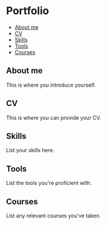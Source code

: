# Portfolio

- [About me](#about-me)
- [CV](#cv)
- [Skills](#skills)
- [Tools](#tools)
- [Courses](#courses)

## About me
This is where you introduce yourself.

## CV
This is where you can provide your CV.

## Skills
List your skills here.

## Tools
List the tools you're proficient with.

## Courses
List any relevant courses you've taken.
